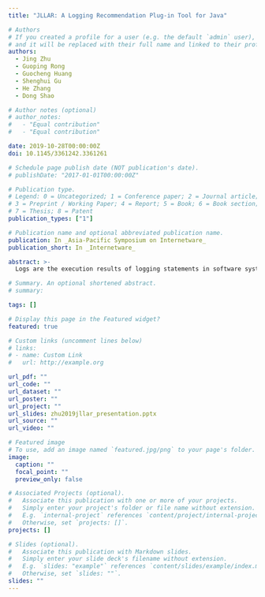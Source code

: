 ```yaml
---
title: "JLLAR: A Logging Recommendation Plug-in Tool for Java"

# Authors
# If you created a profile for a user (e.g. the default `admin` user), write the username (folder name) here
# and it will be replaced with their full name and linked to their profile.
authors:
  - Jing Zhu
  - Guoping Rong
  - Guocheng Huang
  - Shenghui Gu
  - He Zhang
  - Dong Shao

# Author notes (optional)
# author_notes:
#   - "Equal contribution"
#   - "Equal contribution"

date: 2019-10-28T00:00:00Z
doi: 10.1145/3361242.3361261

# Schedule page publish date (NOT publication's date).
# publishDate: "2017-01-01T00:00:00Z"

# Publication type.
# Legend: 0 = Uncategorized; 1 = Conference paper; 2 = Journal article;
# 3 = Preprint / Working Paper; 4 = Report; 5 = Book; 6 = Book section;
# 7 = Thesis; 8 = Patent
publication_types: ["1"]

# Publication name and optional abbreviated publication name.
publication: In _Asia-Pacific Symposium on Internetware_
publication_short: In _Internetware_

abstract: >-
  Logs are the execution results of logging statements in software systems after being triggered by various events, which is able to capture the dynamic behavior of software systems during runtime and provide important information for software analysis, e.g., issue tracking, performance monitoring, etc. Obviously, to meet this purpose, the quality of the logs is critical, which requires appropriately placement of logging statements. Existing research on this topic reveals that _where to log?_ and _what to log?_ are two most concerns when conducting logging practice in software development, which mainly relies on developers' personal skills, expertise and preference, rendering several problems impacting the quality of the logs inevitably. One of the reasons leading to this phenomenon might be that several recognized best practices (strategies as well) are easily neglected by software developers. Especially in those software projects with relatively large number of participants. To address this issue, we designed and implemented a plug-in tool (i.e., _JLLAR_) based on the Intellij IDEA, which applied machine learning technology to identify and create a set of rules reflecting commonly recognized logging practices. Based on this rule set, _JLLAR_ can be used to scan existing source code to identify issues regarding the placement of logging statements. Moreover, _JLLAR_ also provides automatic code completion and semi code completion (i.e., to provide recommendations) regarding logging practice to support software developers during coding.

# Summary. An optional shortened abstract.
# summary:

tags: []

# Display this page in the Featured widget?
featured: true

# Custom links (uncomment lines below)
# links:
# - name: Custom Link
#   url: http://example.org

url_pdf: ""
url_code: ""
url_dataset: ""
url_poster: ""
url_project: ""
url_slides: zhu2019jllar_presentation.pptx
url_source: ""
url_video: ""

# Featured image
# To use, add an image named `featured.jpg/png` to your page's folder.
image:
  caption: ""
  focal_point: ""
  preview_only: false

# Associated Projects (optional).
#   Associate this publication with one or more of your projects.
#   Simply enter your project's folder or file name without extension.
#   E.g. `internal-project` references `content/project/internal-project/index.md`.
#   Otherwise, set `projects: []`.
projects: []

# Slides (optional).
#   Associate this publication with Markdown slides.
#   Simply enter your slide deck's filename without extension.
#   E.g. `slides: "example"` references `content/slides/example/index.md`.
#   Otherwise, set `slides: ""`.
slides: ""
---
```

